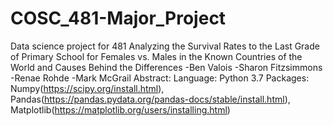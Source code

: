 # COSC_481-Major_Project
Data science project for 481
Analyzing the Survival Rates to the Last Grade of Primary School 
for Females vs. Males in the Known Countries of the World 
and Causes Behind the Differences
-Ben Valois
-Sharon Fitzsimmons
-Renae Rohde
-Mark McGrail
Abstract:
Language: Python 3.7
Packages: Numpy(https://scipy.org/install.html), Pandas(https://pandas.pydata.org/pandas-docs/stable/install.html), Matplotlib(https://matplotlib.org/users/installing.html)